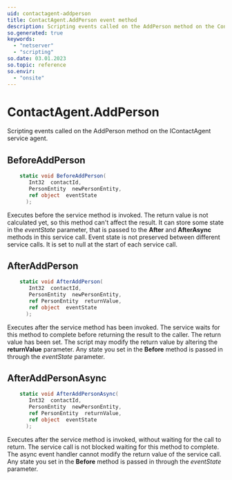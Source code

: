 ```yaml
---
uid: contactagent-addperson
title: ContactAgent.AddPerson event method
description: Scripting events called on the AddPerson method on the ContactAgent service agent.
so.generated: true
keywords:
  - "netserver"
  - "scripting"
so.date: 03.01.2023
so.topic: reference
so.envir:
  - "onsite"
---
```

# ContactAgent.AddPerson

Scripting events called on the <see cref='M:SuperOffice.CRM.Services.IContactAgent.AddPerson'>AddPerson</see> method on the <see cref='IContactAgent'>IContactAgent</see>  service agent.

## BeforeAddPerson
```cs
    static void BeforeAddPerson(
       Int32  contactId,
       PersonEntity  newPersonEntity,
       ref object  eventState
      );
```
Executes before the service method is invoked.
The return value is not calculated yet, so this method can't affect the result.
It can store some state in the *eventState* parameter, that is passed to the **After** and **AfterAsync** methods in this service call.
Event state is not preserved between different service calls. It is set to null at the start of each service call.
## AfterAddPerson
```cs
    static void AfterAddPerson(
       Int32  contactId,
       PersonEntity  newPersonEntity,
       ref PersonEntity  returnValue,
       ref object  eventState
      );
```
Executes after the service method has been invoked. The service waits for this method to complete before returning the result to the caller.
The return value has been set. The script may modify the return value by altering the **returnValue** parameter.
Any state you set in the **Before** method is passed in through the *eventState* parameter.
## AfterAddPersonAsync
```cs
    static void AfterAddPersonAsync(
       Int32  contactId,
       PersonEntity  newPersonEntity,
       ref PersonEntity  returnValue,
       ref object  eventState
      );
```
Executes after the service method is invoked, without waiting for the call to return.
The service call is not blocked waiting for this method to complete.
The async event handler cannot modify the return value of the service call.
Any state you set in the **Before** method is passed in through the *eventState* parameter.

